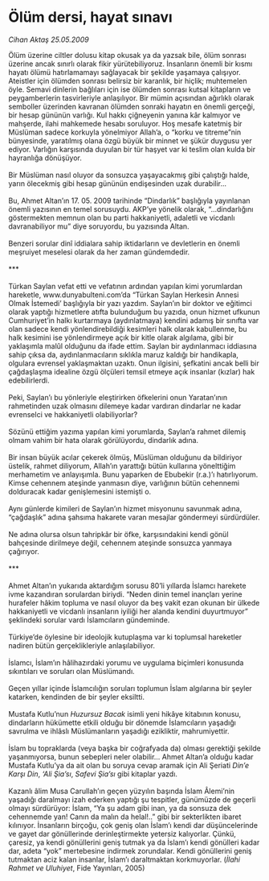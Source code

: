 # Ölüm dersi, hayat sınavı

*Cihan Aktaş 25.05.2009*

<div class="taraf_structure_2col_1zq">
<div class="margen_n">



 <p>Ölüm üzerine ciltler dolusu kitap okusak ya da yazsak bile, ölüm sonrası üzerine ancak sınırlı olarak fikir yürütebiliyoruz. İnsanların önemli bir kısmı hayatı ölümü hatırlamamayı sağlayacak bir şekilde yaşamaya çalışıyor. Ateistler için ölümden sonrası belirsiz bir karanlık, bir hiçlik; muhtemelen öyle. Semavi dinlerin bağlıları için ise ölümden sonrası kutsal kitapların ve peygamberlerin tasvirleriyle anlaşılıyor. Bir mümin açısından ağırlıklı olarak semboller üzerinden kavranan ölümden sonraki hayatın en önemli gerçeği, bir hesap gününün varlığı. Kul hakkı çiğneyenin yanına kâr kalmıyor ve mahşerde, ilahi mahkemede hesabı soruluyor. Hoş mesafe katetmiş bir Müslüman sadece korkuyla yönelmiyor Allah’a, o “korku ve titreme”nin bünyesinde, yaratılmış olana özgü büyük bir minnet ve şükür duygusu yer ediyor. Varlığın karşısında duyulan bir tür haşyet var ki teslim olan kulda bir hayranlığa dönüşüyor. <br/><br/>Bir Müslüman nasıl oluyor da sonsuzca yaşayacakmış gibi çalıştığı halde, yarın ölecekmiş gibi hesap gününün endişesinden uzak durabilir... <br/><br/>Bu, Ahmet Altan’ın 17. 05. 2009 tarihinde “Dindarlık” başlığıyla yayınlanan önemli yazısının en temel sorusuydu. AKP’ye yönelik olarak, “...dindarlığını göstermekten memnun olan bu parti hakkaniyetli, adaletli ve vicdanlı davranabiliyor mu” diye soruyordu, bu yazısında Altan. <br/><br/>Benzeri sorular dinî iddialara sahip iktidarların ve devletlerin en önemli meşruiyet meselesi olarak da her zaman gündemdedir. <br/><br/>*** <br/><br/>Türkan Saylan vefat etti ve vefatının ardından yapılan kimi yorumlardan hareketle, www.dunyabulteni.com’da “Türkan Saylan Herkesin Annesi Olmak İstemedi’ başlığıyla bir yazı yazdım. Saylan’ın bir doktor ve eğitimci olarak yaptığı hizmetlere atıfta bulunduğum bu yazıda, onun hizmet ufkunun Cumhuriyet’in halkı kurtarmaya (aydınlatmaya) kendini adamış bir sınıfta var olan sadece kendi yönlendirebildiği kesimleri halk olarak kabullenme, bu halk kesimini ise yönlendirmeye açık bir kitle olarak algılama, gibi bir yaklaşımla malûl olduğunu da ifade ettim. Saylan bir aydınlanmacı iddiasına sahip çıksa da, aydınlanmacıların sıklıkla maruz kaldığı bir handikapla, olgulara evrensel yaklaşmaktan uzaktı. Onun ilgisini, şefkatini ancak belli bir çağdaşlaşma idealine özgü ölçüleri temsil etmeye açık insanlar (kızlar) hak edebilirlerdi. <br/><br/>Peki, Saylan’ı bu yönleriyle eleştirirken öfkelerini onun Yaratan’ının rahmetinden uzak olmasını dilemeye kadar vardıran dindarlar ne kadar evrenselci ve hakkaniyetli olabiliyorlar? <br/><br/>Sözünü ettiğim yazıma yapılan kimi yorumlarda, Saylan’a rahmet dilemiş olmam vahim bir hata olarak görülüyordu, dindarlık adına. <br/><br/>Bir insan büyük acılar çekerek ölmüş, Müslüman olduğunu da bildiriyor üstelik, rahmet diliyorum, Allah’ın yarattığı bütün kullarına yönelttiğim merhametim ve anlayışımla. Bunu yaparken de Ebubekir (r.a.)’ı hatırlıyorum. Kimse cehennem ateşinde yanmasın diye, varlığının bütün cehennemi dolduracak kadar genişlemesini istemişti o. <br/><br/>Aynı günlerde kimileri de Saylan’ın hizmet misyonunu savunmak adına, “çağdaşlık” adına şahsıma hakarete varan mesajlar göndermeyi sürdürdüler. <br/><br/>Ne adına olursa olsun tahripkâr bir öfke, karşısındakini kendi gönül bahçesinde dirilmeye değil, cehennem ateşinde sonsuzca yanmaya çağırıyor. <br/><br/>*** <br/><br/>Ahmet Altan’ın yukarıda aktardığım sorusu 80’li yıllarda İslamcı harekete ivme kazandıran sorulardan biriydi. “Neden dinin temel inançları yerine hurafeler hâkim topluma ve nasıl oluyor da beş vakit ezan okunan bir ülkede hakkaniyetli ve vicdanlı insanların iyiliği her alanda kendini duyurtmuyor” şeklindeki sorular vardı İslamcıların gündeminde. <br/><br/>Türkiye’de öylesine bir ideolojik kutuplaşma var ki toplumsal hareketler nadiren bütün gerçeklikleriyle anlaşılabiliyor. <br/><br/>İslamcı, İslam’ın hâlihazırdaki yorumu ve uygulama biçimleri konusunda sıkıntıları ve soruları olan Müslümandı. <br/><br/>Geçen yıllar içinde İslamcılığın soruları toplumun İslam algılarına bir şeyler katarken, kendinden de bir şeyler eksiltti. <br/><br/>Mustafa Kutlu’nun <i>Huzursuz Bacak</i> isimli yeni hikâye kitabının konusu, dindarların hükümette etkili olduğu bir dönemde İslamcıların yaşadığı savrulma ve ihlâslı Müslümanların yaşadığı ezikliktir, mahrumiyettir. <br/><br/>İslam bu topraklarda (veya başka bir coğrafyada da) olması gerektiği şekilde yaşanmıyorsa, bunun sebepleri neler olabilir... Ahmet Altan’a olduğu kadar Mustafa Kutlu’ya da ait olan bu soruya cevap aramak için Ali Şeriati <i>Din’e Karşı Din</i>, <i>‘Ali Şia’sı</i>, <i>Safevi Şia’sı</i> gibi kitaplar yazdı. <br/><br/>Kazanlı âlim Musa Carullah’ın geçen yüzyılın başında İslam Âlemi’nin yaşadığı daralmayı izah ederken yaptığı şu tespitler, günümüzde de geçerli olmayı sürdürüyor: İslam, “Ya şu adam gibi inan, ya da sonsuza dek cehennemde yan! Canın da malın da helal!..” gibi bir sekterlikten ibaret kılınıyor. İnsanların birçoğu, çok geniş olan İslam’ı kendi dar düşüncelerinde ve gayet dar gönüllerinde derinleştirmekte yetersiz kalıyorlar. Çünkü, çaresiz, ya kendi gönüllerini geniş tutmak ya da İslam’ı kendi gönülleri kadar dar, adeta “yok” mertebesine indirmek zorundalar. Kendi gönüllerini geniş tutmaktan aciz kalan insanlar, İslam’ı daraltmaktan korkmuyorlar. (<i>İlahi Rahmet ve Uluhiyet</i>, Fide Yayınları, 2005) </p>
<br/>
<br/>
<br/>



<br/>


<div id="taraf_not">
</div>

</div>


</div>
